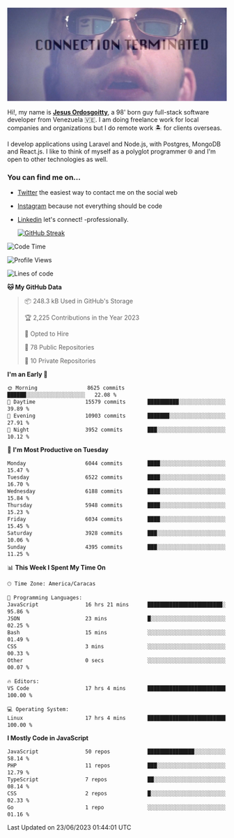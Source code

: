 ![hackers movie reference](./disconnected.jpg)

Hi!, my name is [**Jesus Ordosgoitty**](https://jodaz.xyz), a 98' born guy full-stack software developer from Venezuela 🇻🇪. I am doing freelance work for local companies and organizations but I do remote work 🏝️ for clients overseas. 

I develop applications using Laravel and Node.js, with Postgres, MongoDB and React.js. I like to think of myself as a polyglot programmer 🌐 and I'm open to other technologies as well.

### You can find me on...

- [Twitter](https://twitter.com/jodaz_) the easiest way to contact me on the social web
- [Instagram](https://instagram.com/jodaz_) because not everything should be code
- [Linkedin](https://linkedin.com/in/jodaz) let's connect! -professionally.


    [![GitHub Streak](https://streak-stats.demolab.com?user=jodaz&theme=tokyonight)](https://git.io/streak-stats)

<!--START_SECTION:waka-->
![Code Time](http://img.shields.io/badge/Code%20Time-4%2C012%20hrs%2051%20mins-blue)

![Profile Views](http://img.shields.io/badge/Profile%20Views-0-blue)

![Lines of code](https://img.shields.io/badge/From%20Hello%20World%20I%27ve%20Written-99.2%20million%20lines%20of%20code-blue)

**🐱 My GitHub Data** 

> 📦 248.3 kB Used in GitHub's Storage 
 > 
> 🏆 2,225 Contributions in the Year 2023
 > 
> 💼 Opted to Hire
 > 
> 📜 78 Public Repositories 
 > 
> 🔑 10 Private Repositories 
 > 
**I'm an Early 🐤** 

```text
🌞 Morning                8625 commits        ██████░░░░░░░░░░░░░░░░░░░   22.08 % 
🌆 Daytime                15579 commits       ██████████░░░░░░░░░░░░░░░   39.89 % 
🌃 Evening                10903 commits       ███████░░░░░░░░░░░░░░░░░░   27.91 % 
🌙 Night                  3952 commits        ███░░░░░░░░░░░░░░░░░░░░░░   10.12 % 
```
📅 **I'm Most Productive on Tuesday** 

```text
Monday                   6044 commits        ████░░░░░░░░░░░░░░░░░░░░░   15.47 % 
Tuesday                  6522 commits        ████░░░░░░░░░░░░░░░░░░░░░   16.70 % 
Wednesday                6188 commits        ████░░░░░░░░░░░░░░░░░░░░░   15.84 % 
Thursday                 5948 commits        ████░░░░░░░░░░░░░░░░░░░░░   15.23 % 
Friday                   6034 commits        ████░░░░░░░░░░░░░░░░░░░░░   15.45 % 
Saturday                 3928 commits        ███░░░░░░░░░░░░░░░░░░░░░░   10.06 % 
Sunday                   4395 commits        ███░░░░░░░░░░░░░░░░░░░░░░   11.25 % 
```


📊 **This Week I Spent My Time On** 

```text
🕑︎ Time Zone: America/Caracas

💬 Programming Languages: 
JavaScript               16 hrs 21 mins      ████████████████████████░   95.86 % 
JSON                     23 mins             █░░░░░░░░░░░░░░░░░░░░░░░░   02.25 % 
Bash                     15 mins             ░░░░░░░░░░░░░░░░░░░░░░░░░   01.49 % 
CSS                      3 mins              ░░░░░░░░░░░░░░░░░░░░░░░░░   00.33 % 
Other                    0 secs              ░░░░░░░░░░░░░░░░░░░░░░░░░   00.07 % 

🔥 Editors: 
VS Code                  17 hrs 4 mins       █████████████████████████   100.00 % 

💻 Operating System: 
Linux                    17 hrs 4 mins       █████████████████████████   100.00 % 
```

**I Mostly Code in JavaScript** 

```text
JavaScript               50 repos            ███████████████░░░░░░░░░░   58.14 % 
PHP                      11 repos            ███░░░░░░░░░░░░░░░░░░░░░░   12.79 % 
TypeScript               7 repos             ██░░░░░░░░░░░░░░░░░░░░░░░   08.14 % 
CSS                      2 repos             █░░░░░░░░░░░░░░░░░░░░░░░░   02.33 % 
Go                       1 repo              ░░░░░░░░░░░░░░░░░░░░░░░░░   01.16 % 
```




 Last Updated on 23/06/2023 01:44:01 UTC
<!--END_SECTION:waka-->
